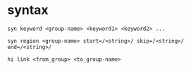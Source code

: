 # syntax




`syn keyword <group-name> <keyword1> <keyword2> ...`

`syn region <group-name> start=/<string>/ skip=/<string>/ end=/<string>/`

`hi link <from_group> <to_group-name>`
